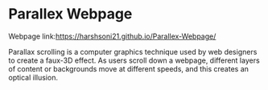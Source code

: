 # Parallex Webpage
Webpage link:https://harshsoni21.github.io/Parallex-Webpage/

Parallax scrolling is a computer graphics technique used by web designers to create a faux-3D effect. As users scroll down a webpage, different layers of content or backgrounds move at different speeds, and this creates an optical illusion.
 
